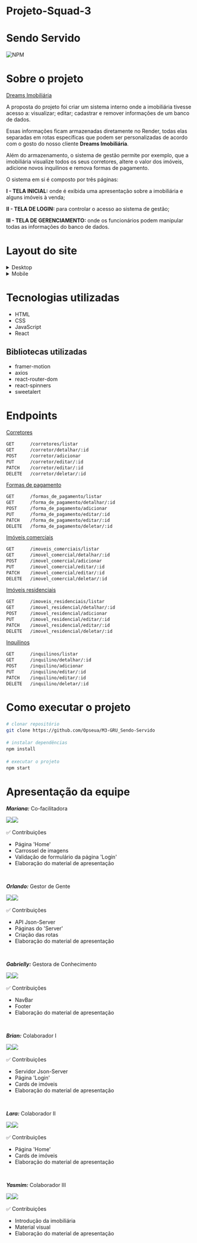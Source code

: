 # Projeto-Squad-3

# Sendo Servido
![NPM](https://img.shields.io/npm/l/react)




# Sobre o projeto

[Dreams Imobiliária](https://m3-gru-sendo-servido.netlify.app/)

A proposta do projeto foi criar um sistema interno onde a imobiliária tivesse acesso a: visualizar; editar; cadastrar e remover informações de um banco de dados.

Essas informações ficam armazenadas diretamente no Render, todas elas separadas em rotas específicas que podem ser personalizadas de acordo com o gosto do nosso cliente **Dreams Imobiliária**.

Além do armazenamento, o sistema de gestão permite por exemplo, que a imobiliária visualize todos os seus corretores, altere o valor dos imóveis, adicione novos inquilinos e remova formas de pagamento.

O sistema em si é composto por três páginas:

**I - TELA INICIAL:** onde é exibida uma apresentação sobre a imobiliária e alguns imóveis à venda;

**II -  TELA DE LOGIN:** para controlar o acesso ao sistema de gestão;

**III - TELA DE GERENCIAMENTO:** onde os funcionários podem manipular todas as informações do banco de dados.




# Layout do site

<details>
  <summary>Desktop</summary>
 
 ![desktop_home_1](https://raw.githubusercontent.com/Opseua/M3-GRU_Sendo-Servido/main/src/readme/desktop_home_1.png) ![desktop_home_2](https://raw.githubusercontent.com/Opseua/M3-GRU_Sendo-Servido/main/src/readme/desktop_home_2.png) ![desktop_home_3](https://raw.githubusercontent.com/Opseua/M3-GRU_Sendo-Servido/main/src/readme/desktop_home_3.png) ![desktop_home_4](https://raw.githubusercontent.com/Opseua/M3-GRU_Sendo-Servido/main/src/readme/desktop_home_4.png) ![desktop_login.png](https://raw.githubusercontent.com/Opseua/M3-GRU_Sendo-Servido/main/src/readme/desktop_login.png) ![desktop_login_checagem_email_e_senha.png](https://raw.githubusercontent.com/Opseua/M3-GRU_Sendo-Servido/main/src/readme/desktop_login_checagem_email_e_senha.png) ![desktop_server_confirmacao_de_exclusao.png](https://raw.githubusercontent.com/Opseua/M3-GRU_Sendo-Servido/main/src/readme/desktop_server_confirmacao_de_exclusao.png)  ![desktop_server_detalhar_informacao.png](https://raw.githubusercontent.com/Opseua/M3-GRU_Sendo-Servido/main/src/readme/desktop_server_detalhar_informacao.png) ![desktop_server_editar_informacao.png](https://raw.githubusercontent.com/Opseua/M3-GRU_Sendo-Servido/main/src/readme/desktop_server_editar_informacao.png) ![desktop_server_listar_informacoes.png](https://raw.githubusercontent.com/Opseua/M3-GRU_Sendo-Servido/main/src/readme/desktop_server_listar_informacoes.png)
 
</details>

<details>
  <summary>Mobile</summary>
 
 ![mobile_home_1](https://raw.githubusercontent.com/Opseua/M3-GRU_Sendo-Servido/main/src/readme/mobile_home_1.jpeg) ![mobile_home_2](https://raw.githubusercontent.com/Opseua/M3-GRU_Sendo-Servido/main/src/readme/mobile_home_2.jpeg) ![mobile_login](https://raw.githubusercontent.com/Opseua/M3-GRU_Sendo-Servido/main/src/readme/mobile_login.jpeg) ![mobile_server_confirmacao_de_edicao](https://raw.githubusercontent.com/Opseua/M3-GRU_Sendo-Servido/main/src/readme/mobile_server_confirmacao_de_edicao.jpeg) ![mobile_server_confirmacao_de_exclusao.png](https://raw.githubusercontent.com/Opseua/M3-GRU_Sendo-Servido/main/src/readme/mobile_server_confirmacao_de_exclusao.jpeg) ![mobile_server_listar_informacoes.png](https://raw.githubusercontent.com/Opseua/M3-GRU_Sendo-Servido/main/src/readme/mobile_server_listar_informacoes.jpeg) 
 
</details>



# Tecnologias utilizadas

- HTML
- CSS
- JavaScript
- React




## Bibliotecas utilizadas

- framer-motion
- axios
- react-router-dom
- react-spinners
- sweetalert




# Endpoints


[Corretores](https://servidor-json.onrender.com/corretores/)
<br>
```
GET      /corretores/listar
GET      /corretor/detalhar/:id
POST     /corretor/adicionar
PUT      /corretor/editar/:id
PATCH    /corretor/editar/:id
DELETE   /corretor/deletar/:id
```



[Formas de pagamento](https://servidor-json.onrender.com/formas_de_pagamento/)
<br>
```
GET      /formas_de_pagamento/listar
GET      /forma_de_pagamento/detalhar/:id
POST     /forma_de_pagamento/adicionar
PUT      /forma_de_pagamento/editar/:id
PATCH    /forma_de_pagamento/editar/:id
DELETE   /forma_de_pagamento/deletar/:id
```


[Imóveis comerciais](https://servidor-json.onrender.com/imoveis_comerciais/)
<br>
```
GET      /imoveis_comerciais/listar
GET      /imovel_comercial/detalhar/:id
POST     /imovel_comercial/adicionar
PUT      /imovel_comercial/editar/:id
PATCH    /imovel_comercial/editar/:id
DELETE   /imovel_comercial/deletar/:id
```


[Imóveis residenciais](https://servidor-json.onrender.com/imoveis_residenciais/)
<br>
```
GET      /imoveis_residenciais/listar
GET      /imovel_residencial/detalhar/:id
POST     /imovel_residencial/adicionar
PUT      /imovel_residencial/editar/:id
PATCH    /imovel_residencial/editar/:id
DELETE   /imovel_residencial/deletar/:id
```


[Inquilinos](https://servidor-json.onrender.com/inquilinos/)
<br>
```
GET      /inquilinos/listar
GET      /inquilino/detalhar/:id
POST     /inquilino/adicionar
PUT      /inquilino/editar/:id
PATCH    /inquilino/editar/:id
DELETE   /inquilino/deletar/:id
```




# Como executar o projeto

```bash
# clonar repositório
git clone https://github.com/Opseua/M3-GRU_Sendo-Servido

# instalar dependências
npm install

# executar o projeto
npm start
```



# Apresentação da equipe




_**Mariana:**_ Co-facilitadora 

<div>
<a href="https://www.linkedin.com/in/marianafigueiredoi/" target="_blank"><img src="https://camo.githubusercontent.com/839a92c15fa7396af70ffceaa77f11ca3f1ee84e76c19d6d8ab1778466a9ded9/68747470733a2f2f696d672e736869656c64732e696f2f62616467652f4c696e6b6564696e2d3332333333303f7374796c653d666f722d7468652d6261646765266c6f676f3d6c696e6b6564696e266c6f676f436f6c6f723d626c7565" target="_blank"></a><a href="https://github.com/MarianaFigueiredoI" target="_blank"><img src="https://camo.githubusercontent.com/69a8eab46810b62de859aa2c16750ec4a73a027cfec48ad55419c8ad6ee62821/68747470733a2f2f696d672e736869656c64732e696f2f62616467652f6769746875622d2532333132313031312e7376673f6c6f676f3d676974687562266c6f676f436f6c6f723d7768697465267374796c653d666f722d7468652d6261646765" target="_blank"></a>
</div>

✅ Contribuições
- Página 'Home'
- Carrossel de imagens
- Validação de formulário da página 'Login'
- Elaboração do material de apresentação

<br>




_**Orlando:**_ Gestor de Gente

<div>
<a href="https://www.linkedin.com/in/orlando-santana/" target="_blank"><img src="https://camo.githubusercontent.com/839a92c15fa7396af70ffceaa77f11ca3f1ee84e76c19d6d8ab1778466a9ded9/68747470733a2f2f696d672e736869656c64732e696f2f62616467652f4c696e6b6564696e2d3332333333303f7374796c653d666f722d7468652d6261646765266c6f676f3d6c696e6b6564696e266c6f676f436f6c6f723d626c7565" target="_blank"></a><a href="https://github.com/Opseua" target="_blank"><img src="https://camo.githubusercontent.com/69a8eab46810b62de859aa2c16750ec4a73a027cfec48ad55419c8ad6ee62821/68747470733a2f2f696d672e736869656c64732e696f2f62616467652f6769746875622d2532333132313031312e7376673f6c6f676f3d676974687562266c6f676f436f6c6f723d7768697465267374796c653d666f722d7468652d6261646765" target="_blank"></a>
</div>

✅ Contribuições
- API Json-Server
- Páginas do 'Server' 
- Criação das rotas
- Elaboração do material de apresentação

<br>




_**Gabrielly:**_ Gestora de Conhecimento

<div>
<a href="https://www.linkedin.com/in/gabriellyfranca810/" target="_blank"><img src="https://camo.githubusercontent.com/839a92c15fa7396af70ffceaa77f11ca3f1ee84e76c19d6d8ab1778466a9ded9/68747470733a2f2f696d672e736869656c64732e696f2f62616467652f4c696e6b6564696e2d3332333333303f7374796c653d666f722d7468652d6261646765266c6f676f3d6c696e6b6564696e266c6f676f436f6c6f723d626c7565" target="_blank"></a><a href="https://github.com/vlwgaby" target="_blank"><img src="https://camo.githubusercontent.com/69a8eab46810b62de859aa2c16750ec4a73a027cfec48ad55419c8ad6ee62821/68747470733a2f2f696d672e736869656c64732e696f2f62616467652f6769746875622d2532333132313031312e7376673f6c6f676f3d676974687562266c6f676f436f6c6f723d7768697465267374796c653d666f722d7468652d6261646765" target="_blank"></a>
</div>

✅ Contribuições
- NavBar 
- Footer
- Elaboração do material de apresentação

<br>




_**Brian:**_ Colaborador I

<div>
<a href="https://www.linkedin.com/in/briancerqueira/" target="_blank"><img src="https://camo.githubusercontent.com/839a92c15fa7396af70ffceaa77f11ca3f1ee84e76c19d6d8ab1778466a9ded9/68747470733a2f2f696d672e736869656c64732e696f2f62616467652f4c696e6b6564696e2d3332333333303f7374796c653d666f722d7468652d6261646765266c6f676f3d6c696e6b6564696e266c6f676f436f6c6f723d626c7565" target="_blank"></a><a href="https://github.com/briancerqueira" target="_blank"><img src="https://camo.githubusercontent.com/69a8eab46810b62de859aa2c16750ec4a73a027cfec48ad55419c8ad6ee62821/68747470733a2f2f696d672e736869656c64732e696f2f62616467652f6769746875622d2532333132313031312e7376673f6c6f676f3d676974687562266c6f676f436f6c6f723d7768697465267374796c653d666f722d7468652d6261646765" target="_blank"></a>
</div>

✅ Contribuições
- Servidor Json-Server
- Página 'Login'
- Cards de imóveis
- Elaboração do material de apresentação

<br>




_**Lara:**_ Colaborador II

<div>
<a href="https://www.linkedin.com/in/lara-sharmon-rodrigues/" target="_blank"><img src="https://camo.githubusercontent.com/839a92c15fa7396af70ffceaa77f11ca3f1ee84e76c19d6d8ab1778466a9ded9/68747470733a2f2f696d672e736869656c64732e696f2f62616467652f4c696e6b6564696e2d3332333333303f7374796c653d666f722d7468652d6261646765266c6f676f3d6c696e6b6564696e266c6f676f436f6c6f723d626c7565" target="_blank"></a><a href="https://github.com/LaraSharmon" target="_blank"><img src="https://camo.githubusercontent.com/69a8eab46810b62de859aa2c16750ec4a73a027cfec48ad55419c8ad6ee62821/68747470733a2f2f696d672e736869656c64732e696f2f62616467652f6769746875622d2532333132313031312e7376673f6c6f676f3d676974687562266c6f676f436f6c6f723d7768697465267374796c653d666f722d7468652d6261646765" target="_blank"></a>
</div>

✅ Contribuições
- Página 'Home'
- Cards de imóveis 
- Elaboração do material de apresentação

<br>




_**Yasmim:**_ Colaborador III

<div>
<a href="https://www.linkedin.com/in/yasmimalves/" target="_blank"><img src="https://camo.githubusercontent.com/839a92c15fa7396af70ffceaa77f11ca3f1ee84e76c19d6d8ab1778466a9ded9/68747470733a2f2f696d672e736869656c64732e696f2f62616467652f4c696e6b6564696e2d3332333333303f7374796c653d666f722d7468652d6261646765266c6f676f3d6c696e6b6564696e266c6f676f436f6c6f723d626c7565" target="_blank"></a><a href="https://github.com/Yasmim75" target="_blank"><img src="https://camo.githubusercontent.com/69a8eab46810b62de859aa2c16750ec4a73a027cfec48ad55419c8ad6ee62821/68747470733a2f2f696d672e736869656c64732e696f2f62616467652f6769746875622d2532333132313031312e7376673f6c6f676f3d676974687562266c6f676f436f6c6f723d7768697465267374796c653d666f722d7468652d6261646765" target="_blank"></a>
</div>

✅ Contribuições
- Introdução da imobiliária 
- Material visual
- Elaboração do material de apresentação

